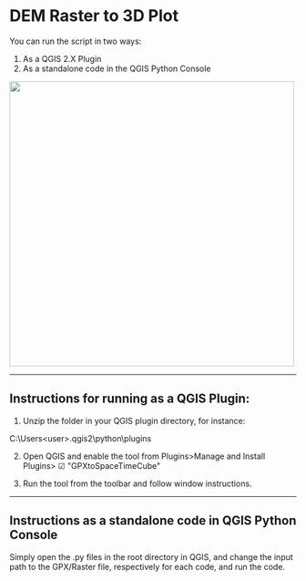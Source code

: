 # DEM Raster to 3D Plot

You can run the script in two ways:  
1. As a QGIS 2.X Plugin  
2. As a standalone code in the QGIS Python Console  

<img src="/cube.gif?raw=true" width="500px">

******************************************
## Instructions for running as a QGIS Plugin:  
1. Unzip the folder in your QGIS plugin directory, for instance:   

C:\Users\<user>\.qgis2\python\plugins  

2. Open QGIS and enable the tool from Plugins>Manage and Install Plugins> ☑ "GPXtoSpaceTimeCube"   

3. Run the tool from the toolbar and follow window instructions.   

**************************************
## Instructions as a standalone code in QGIS Python Console

Simply open the .py files in the root directory in QGIS, and change the input path to the GPX/Raster file, respectively for each code, and run the code. 
